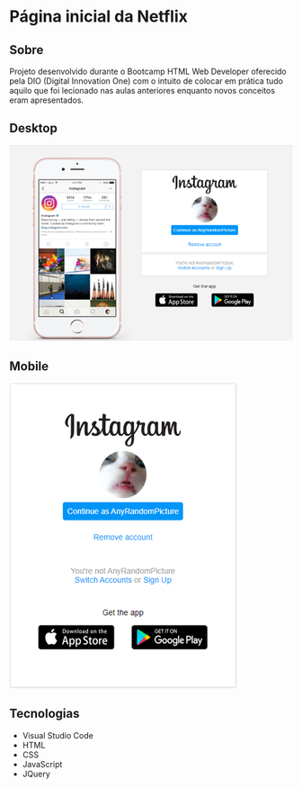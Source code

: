 # Página inicial da Netflix

## Sobre
Projeto desenvolvido durante o Bootcamp HTML Web Developer oferecido pela DIO (Digital Innovation One) com o intuito de colocar em prática tudo aquilo que foi lecionado nas aulas anteriores enquanto novos conceitos eram apresentados.

## Desktop
![Desktop](https://github.com/sergiotavuencas/pagina-login-instagram-dio/blob/screenshots/Desktop.png?raw=true "Versão Desktop")

## Mobile
![Mobile](https://github.com/sergiotavuencas/pagina-login-instagram-dio/blob/screenshots/Mobile.png?raw=true "Versão Mobile")

## Tecnologias
* Visual Studio Code
* HTML
* CSS
* JavaScript
* JQuery
